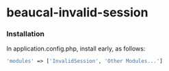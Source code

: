 # beaucal-invalid-session

### Installation
In application.config.php, install early, as follows:

```php
'modules' => ['InvalidSession', 'Other Modules...']
```
